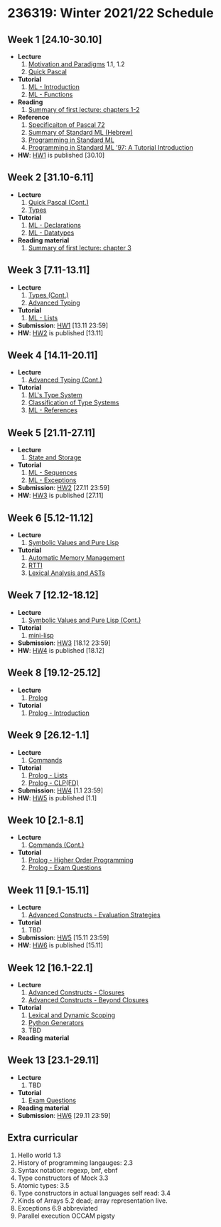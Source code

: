 # 236319: Winter 2021/22 Schedule

## Week 1 \[24.10-30.10\]

- **Lecture**
   1. [Motivation and Paradigms](Lectures/introduction.md) 1.1, 1.2
   2. [Quick Pascal](Lectures/Introduction/pascal.md)
- **Tutorial**
   1. [ML - Introduction](Tutorials/sml/introduction.md)
   2. [ML - Functions](Tutorials/sml/functions.md)
- **Reading**
   1. [Summary of first lecture: chapters 1-2](https://docs.google.com/document/d/1LNSWwi2VYPrOcNPdQ3YvXhFfZtg_r4D6SH9adcFAIK4/edit?usp=sharing)
- **Reference**
   1. [Specificaiton of Pascal 72](Misc/PascalReport.pdf)
   2. [Summary of Standard ML (Hebrew)](https://drive.google.com/file/d/0B3645jTHku6WZm4zeEJxSzRTMU0/view?usp=sharing&resourcekey=0-bLE_IX7sWV2H21phV4i6Vw)
   3. [Programming in Standard ML](https://drive.google.com/file/d/0B8_AnUZwVFgoTEpaM1VOWXY5NWs/view?usp=sharing&resourcekey=0-wsdSa5CtgDEwdDZZ4KNY6w)
   4. [Programming in Standard ML ’97: A Tutorial Introduction](http://www.lfcs.inf.ed.ac.uk/reports/97/ECS-LFCS-97-364/ECS-LFCS-97-364.pdf)
- **HW**: [HW1](???) is published \[30.10\]

## Week 2 \[31.10-6.11\]

- **Lecture**
   1. [Quick Pascal (Cont.)](Lectures/Introduction/pascal.md)
   2. [Types](Lectures/slides/pdfs/chapter-3.pdf)
- **Tutorial**
   1. [ML - Declarations](Tutorials/sml/declarations.md)
   2. [ML - Datatypes](Tutorials/sml/datatypes.md)
- **Reading material**
   1. [Summary of first lecture: chapter 3](https://docs.google.com/document/d/1LNSWwi2VYPrOcNPdQ3YvXhFfZtg_r4D6SH9adcFAIK4/edit?usp=sharing)

## Week 3 \[7.11-13.11\]

- **Lecture**
   1. [Types (Cont.)](Lectures/slides/pdfs/chapter-3.pdf)
   2. [Advanced Typing](Lectures/slides/pdfs/chapter-4.pdf)
- **Tutorial**
   1. [ML - Lists](Tutorials/sml/lists.md)
- **Submission**: [HW1](???) \[13.11 23:59\]
- **HW**: [HW2](???) is published \[13.11\]

## Week 4 \[14.11-20.11\]

- **Lecture**
   1. [Advanced Typing (Cont.)](Lectures/slides/pdfs/chapter-4.pdf)
- **Tutorial**
   1. [ML's Type System](Tutorials/theory/ml-type-system.md)
   2. [Classification of Type Systems](Tutorials/theory/type-system-classification.md)
   3. [ML - References](Tutorials/sml/refs.md)

## Week 5 \[21.11-27.11\]

- **Lecture**
   1. [State and Storage](Lectures/slides/pdfs/chapter-5.pdf)
- **Tutorial**
   1. [ML - Sequences](Tutorials/sml/sequences.md)
   2. [ML - Exceptions](Tutorials/sml/exceptions.md)
- **Submission**: [HW2](???) \[27.11 23:59\]
- **HW**: [HW3](???) is published \[27.11\]

## Week 6 \[5.12-11.12\]

- **Lecture**
   1. [Symbolic Values and Pure Lisp](???)
- **Tutorial**
   1. [Automatic Memory Management](Tutorials/theory/automatic-memory-management.md)
   2. [RTTI](Tutorials/theory/rtti.md)
   3. [Lexical Analysis and ASTs](Tutorials/theory/lexical-analysis.md)

## Week 7 \[12.12-18.12\]

- **Lecture**
   1. [Symbolic Values and Pure Lisp (Cont.)](???)
- **Tutorial**
   1. [mini-lisp](Tutorials/theory/mini-lisp.md)
- **Submission**: [HW3](???) \[18.12 23:59\]
- **HW**: [HW4](???) is published \[18.12\]

## Week 8 \[19.12-25.12\]

- **Lecture**
   1. [Prolog](???)
- **Tutorial**
   1. [Prolog - Introduction](Tutorials/prolog/introduction.md)

## Week 9 \[26.12-1.1\]

- **Lecture**
   1. [Commands](Lectures/slides/pdfs/chapter-6.pdf)
- **Tutorial**
   1. [Prolog - Lists](Tutorials/prolog/lists.md)
   2. [Prolog - CLP(FD)](Tutorials/prolog/clp.md)
- **Submission**: [HW4](???) \[1.1 23:59\]
- **HW**: [HW5](???) is published \[1.1\]

## Week 10 \[2.1-8.1\]

- **Lecture**
   1. [Commands (Cont.)](Lectures/slides/pdfs/chapter-6.pdf)
- **Tutorial**
   1. [Prolog - Higher Order Programming](Tutorials/prolog/higher-order.md)
   2. [Prolog - Exam Questions](Tutorials/prolog/exam-questions.md)

## Week 11 \[9.1-15.11\]

- **Lecture**
   1. [Advanced Constructs - Evaluation Strategies]([???](Lectures/slides/pdfs/chapter-7.pdf))
- **Tutorial**
   1. TBD
- **Submission**: [HW5](???) \[15.11 23:59\]
- **HW**: [HW6](???) is published \[15.11\]

## Week 12 \[16.1-22.1\]

- **Lecture**
   1. [Advanced Constructs - Closures](Lectures/slides/pdfs/chapter-7.pdf)
   2. [Advanced Constructs - Beyond Closures](Lectures/slides/pdfs/chapter-7.pdf)
- **Tutorial**
   1. [Lexical and Dynamic Scoping](Tutorials/theory/scoping.md)
   2. [Python Generators](Tutorials/theory/python-generators.md)
   3. TBD
- **Reading material**

## Week 13 \[23.1-29.11\]

- **Lecture**
   1. TBD
- **Tutorial**
   1. [Exam Questions](???)
- **Reading material**
- **Submission**: [HW6](???) \[29.11 23:59\]

## Extra curricular

1. Hello world 1.3
2. History of programming langauges: 2.3
3. Syntax notation: regexp, bnf, ebnf
4. Type constructors of Mock 3.3
5. Atomic types: 3.5
6. Type constructors in actual languages self read: 3.4
7. Kinds of Arrays 5.2 dead; array representation live.
8. Exceptions 6.9 abbreviated
9. Parallel execution OCCAM pigsty
